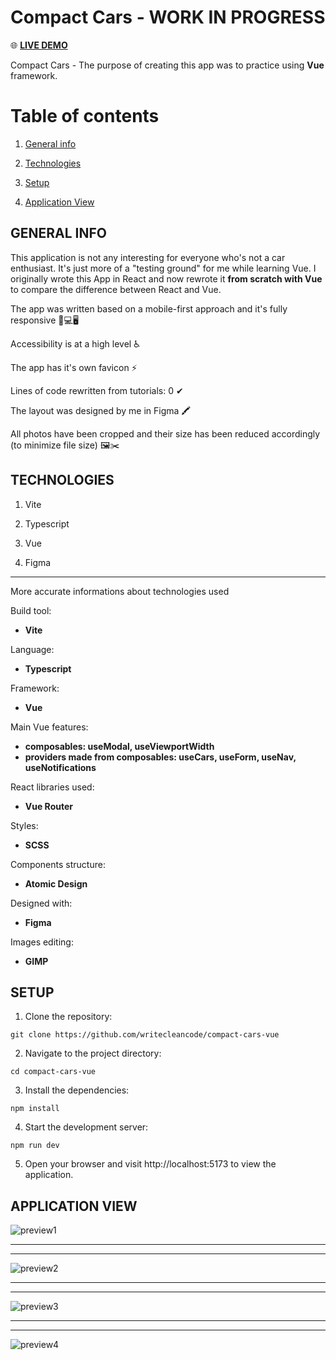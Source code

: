 # Compact Cars - WORK IN PROGRESS

🌐 [**LIVE DEMO**](https://writecleancode.github.io/compact-cars-vue/)



Compact Cars - The purpose of creating this app was to practice using **Vue** framework.



# Table of contents

1. [General info](#general-info)

2. [Technologies](#technologies)

3. [Setup](#setup)

4. [Application View](application-view)



## GENERAL INFO

This application is not any interesting for everyone who's not a car enthusiast. It's just more of a "testing ground" for me while learning Vue. I originally wrote this App in React and now rewrote it **from scratch with Vue** to compare the difference between React and Vue.

The app was written based on a mobile-first approach and it's fully responsive 📱💻🖥

Accessibility is at a high level ♿

The app has it's own favicon ⚡

Lines of code rewritten from tutorials: 0 ✔

The layout was designed by me in Figma 🖍

All photos have been cropped and their size has been reduced accordingly (to minimize file size) 🖼✂



## TECHNOLOGIES

1. Vite

2. Typescript

3. Vue

4. Figma

---

More accurate informations about technologies used

Build tool:
- **Vite**

Language:
- **Typescript**

Framework:
- **Vue**

Main Vue features:
- **composables: useModal, useViewportWidth**
- **providers made from composables: useCars, useForm, useNav, useNotifications**

React libraries used:
- **Vue Router**

Styles:
- **SCSS**

Components structure:
- **Atomic Design**

Designed with:
- **Figma**

Images editing:
- **GIMP**


## SETUP

1. Clone the repository:

```
git clone https://github.com/writecleancode/compact-cars-vue
```

2. Navigate to the project directory:

```
cd compact-cars-vue
```

3. Install the dependencies:

```
npm install
```

4. Start the development server:

```
npm run dev
```

5. Open your browser and visit http://localhost:5173 to view the application.



## APPLICATION VIEW

![preview1](https://github.com/user-attachments/assets/368ab7f0-6465-4420-8edd-81b8a4bd4716)
***
***
![preview2](https://github.com/user-attachments/assets/3e809765-3e36-4b91-8043-e1ef9497feb3)
***
***
![preview3](https://github.com/user-attachments/assets/050aa3d6-4b5c-4d64-9640-2ec47523e6e9)
***
***
![preview4](https://github.com/user-attachments/assets/9fe2556e-06bb-421e-99d2-7d02bb405859)
